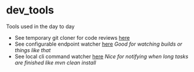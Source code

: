 # dev_tools
Tools used in the day to day

- See temporary git cloner for code reviews [here](https://github.com/SamOrozco/dev_tools/tree/master/tp_git) 
- See configurable endpoint watcher [here](https://github.com/SamOrozco/dev_tools/tree/master/endpoint_watcher) *Good for watching builds or things like that*
- See local cli command watcher [here](https://github.com/SamOrozco/dev_tools/tree/master/cli_watcher) *Nice for notifying when long tasks are finished like mvn clean install* 
